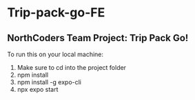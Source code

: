 # Trip-pack-go-FE

## NorthCoders Team Project: Trip Pack Go!





To run this on your local machine: 
1. Make sure to cd into the  project folder
2. npm install
3. npm install -g expo-cli
4. npx expo start

